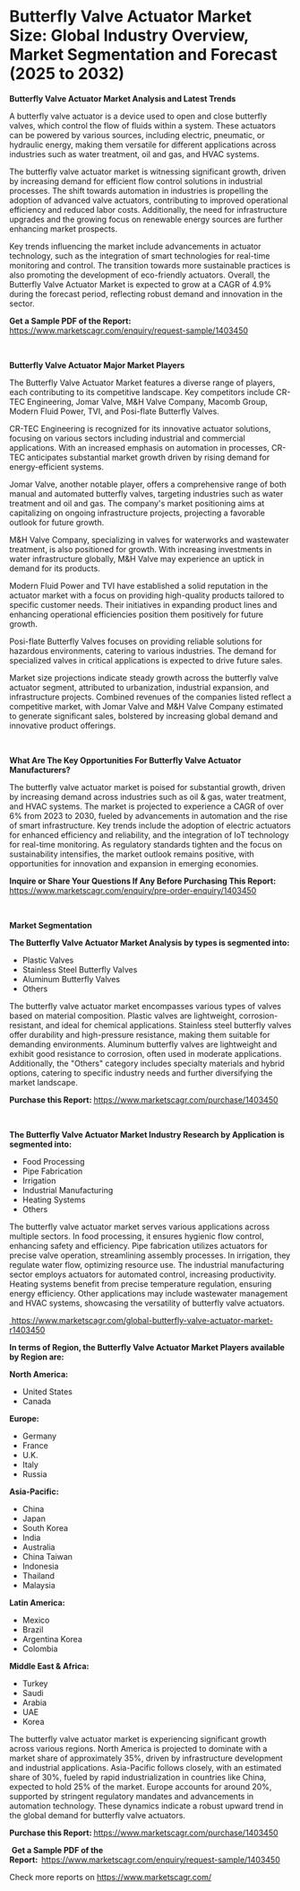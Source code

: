 <p><h1>Butterfly Valve Actuator Market Size: Global Industry Overview, Market Segmentation and Forecast (2025 to 2032)</h1></p><p><strong>Butterfly Valve Actuator Market Analysis and Latest Trends</strong></p>
<p><p>A butterfly valve actuator is a device used to open and close butterfly valves, which control the flow of fluids within a system. These actuators can be powered by various sources, including electric, pneumatic, or hydraulic energy, making them versatile for different applications across industries such as water treatment, oil and gas, and HVAC systems. </p><p>The butterfly valve actuator market is witnessing significant growth, driven by increasing demand for efficient flow control solutions in industrial processes. The shift towards automation in industries is propelling the adoption of advanced valve actuators, contributing to improved operational efficiency and reduced labor costs. Additionally, the need for infrastructure upgrades and the growing focus on renewable energy sources are further enhancing market prospects.</p><p>Key trends influencing the market include advancements in actuator technology, such as the integration of smart technologies for real-time monitoring and control. The transition towards more sustainable practices is also promoting the development of eco-friendly actuators. Overall, the Butterfly Valve Actuator Market is expected to grow at a CAGR of 4.9% during the forecast period, reflecting robust demand and innovation in the sector.</p></p>
<p><strong>Get a Sample PDF of the Report:&nbsp;</strong> <a href="https://www.marketscagr.com/enquiry/request-sample/1403450?utm_campaign=2769&utm_medium=2&utm_source=Github&utm_content=ia&utm_term=28032025&utm_id=butterfly-valve-actuator">https://www.marketscagr.com/enquiry/request-sample/1403450</a></p>
<p>&nbsp;</p>
<p><strong>Butterfly Valve Actuator Major Market Players</strong></p>
<p><p>The Butterfly Valve Actuator Market features a diverse range of players, each contributing to its competitive landscape. Key competitors include CR-TEC Engineering, Jomar Valve, M&H Valve Company, Macomb Group, Modern Fluid Power, TVI, and Posi-flate Butterfly Valves.</p><p>CR-TEC Engineering is recognized for its innovative actuator solutions, focusing on various sectors including industrial and commercial applications. With an increased emphasis on automation in processes, CR-TEC anticipates substantial market growth driven by rising demand for energy-efficient systems.</p><p>Jomar Valve, another notable player, offers a comprehensive range of both manual and automated butterfly valves, targeting industries such as water treatment and oil and gas. The company's market positioning aims at capitalizing on ongoing infrastructure projects, projecting a favorable outlook for future growth.</p><p>M&H Valve Company, specializing in valves for waterworks and wastewater treatment, is also positioned for growth. With increasing investments in water infrastructure globally, M&H Valve may experience an uptick in demand for its products.</p><p>Modern Fluid Power and TVI have established a solid reputation in the actuator market with a focus on providing high-quality products tailored to specific customer needs. Their initiatives in expanding product lines and enhancing operational efficiencies position them positively for future growth.</p><p>Posi-flate Butterfly Valves focuses on providing reliable solutions for hazardous environments, catering to various industries. The demand for specialized valves in critical applications is expected to drive future sales.</p><p>Market size projections indicate steady growth across the butterfly valve actuator segment, attributed to urbanization, industrial expansion, and infrastructure projects. Combined revenues of the companies listed reflect a competitive market, with Jomar Valve and M&H Valve Company estimated to generate significant sales, bolstered by increasing global demand and innovative product offerings.</p></p>
<p>&nbsp;</p>
<p><strong>What Are The Key Opportunities For Butterfly Valve Actuator Manufacturers?</strong></p>
<p><p>The butterfly valve actuator market is poised for substantial growth, driven by increasing demand across industries such as oil & gas, water treatment, and HVAC systems. The market is projected to experience a CAGR of over 6% from 2023 to 2030, fueled by advancements in automation and the rise of smart infrastructure. Key trends include the adoption of electric actuators for enhanced efficiency and reliability, and the integration of IoT technology for real-time monitoring. As regulatory standards tighten and the focus on sustainability intensifies, the market outlook remains positive, with opportunities for innovation and expansion in emerging economies.</p></p>
<p><strong>Inquire or Share Your Questions If Any Before Purchasing This Report:</strong> <a href="https://www.marketscagr.com/enquiry/pre-order-enquiry/1403450?utm_campaign=2769&utm_medium=2&utm_source=Github&utm_content=ia&utm_term=28032025&utm_id=butterfly-valve-actuator">https://www.marketscagr.com/enquiry/pre-order-enquiry/1403450</a></p>
<p>&nbsp;</p>
<p><strong>Market Segmentation</strong></p>
<p><strong>The Butterfly Valve Actuator Market Analysis by types is segmented into:</strong></p>
<p><ul><li>Plastic Valves</li><li>Stainless Steel Butterfly Valves</li><li>Aluminum Butterfly Valves</li><li>Others</li></ul></p>
<p><p>The butterfly valve actuator market encompasses various types of valves based on material composition. Plastic valves are lightweight, corrosion-resistant, and ideal for chemical applications. Stainless steel butterfly valves offer durability and high-pressure resistance, making them suitable for demanding environments. Aluminum butterfly valves are lightweight and exhibit good resistance to corrosion, often used in moderate applications. Additionally, the "Others" category includes specialty materials and hybrid options, catering to specific industry needs and further diversifying the market landscape.</p></p>
<p><strong>Purchase this Report:&nbsp;</strong><a href="https://www.marketscagr.com/purchase/1403450?utm_campaign=2769&utm_medium=2&utm_source=Github&utm_content=ia&utm_term=28032025&utm_id=butterfly-valve-actuator">https://www.marketscagr.com/purchase/1403450</a></p>
<p>&nbsp;</p>
<p><strong>The Butterfly Valve Actuator Market Industry Research by Application is segmented into:</strong></p>
<p><ul><li>Food Processing</li><li>Pipe Fabrication</li><li>Irrigation</li><li>Industrial Manufacturing</li><li>Heating Systems</li><li>Others</li></ul></p>
<p><p>The butterfly valve actuator market serves various applications across multiple sectors. In food processing, it ensures hygienic flow control, enhancing safety and efficiency. Pipe fabrication utilizes actuators for precise valve operation, streamlining assembly processes. In irrigation, they regulate water flow, optimizing resource use. The industrial manufacturing sector employs actuators for automated control, increasing productivity. Heating systems benefit from precise temperature regulation, ensuring energy efficiency. Other applications may include wastewater management and HVAC systems, showcasing the versatility of butterfly valve actuators.</p></p>
<p><a href="https://www.marketscagr.com/global-butterfly-valve-actuator-market-r1403450?utm_campaign=2769&utm_medium=2&utm_source=Github&utm_content=ia&utm_term=28032025&utm_id=butterfly-valve-actuator">&nbsp;https://www.marketscagr.com/global-butterfly-valve-actuator-market-r1403450</a></p>
<p><strong>In terms of Region, the Butterfly Valve Actuator Market Players available by Region are:</strong></p>
<p>
    <p> <strong> North America: </strong>
        <ul>
            <li>United States</li>
            <li>Canada</li>
        </ul>
        </p> 
    <p> <strong> Europe: </strong>
        <ul>
            <li>Germany</li>
            <li>France</li>
            <li>U.K.</li>
            <li>Italy</li>
            <li>Russia</li>
        </ul>
        </p> 
    <p> <strong> Asia-Pacific: </strong>
        <ul>
            <li>China</li>
            <li>Japan</li>
            <li>South Korea</li>
            <li>India</li>
            <li>Australia</li>
            <li>China Taiwan</li>
            <li>Indonesia</li>
            <li>Thailand</li>
            <li>Malaysia</li>
        </ul>
        </p> 
    <p> <strong> Latin America: </strong>
        <ul>
            <li>Mexico</li>
            <li>Brazil</li>
            <li>Argentina Korea</li>
            <li>Colombia</li>
        </ul>
        </p> 
    <p> <strong> Middle East & Africa: </strong>
        <ul>
            <li>Turkey</li>
            <li>Saudi</li>
            <li>Arabia</li>
            <li>UAE</li>
            <li>Korea</li>
        </ul>
    </p>
    </p>
<p><p>The butterfly valve actuator market is experiencing significant growth across various regions. North America is projected to dominate with a market share of approximately 35%, driven by infrastructure development and industrial applications. Asia-Pacific follows closely, with an estimated share of 30%, fueled by rapid industrialization in countries like China, expected to hold 25% of the market. Europe accounts for around 20%, supported by stringent regulatory mandates and advancements in automation technology. These dynamics indicate a robust upward trend in the global demand for butterfly valve actuators.</p></p>
<p><strong>Purchase this Report: </strong><a href="https://www.marketscagr.com/purchase/1403450?utm_campaign=2769&utm_medium=2&utm_source=Github&utm_content=ia&utm_term=28032025&utm_id=butterfly-valve-actuator">https://www.marketscagr.com/purchase/1403450</a></p>
<p>&nbsp;<strong>Get a Sample PDF of the Report:&nbsp;&nbsp;</strong><a href="https://www.marketscagr.com/enquiry/request-sample/1403450?utm_campaign=2769&utm_medium=2&utm_source=Github&utm_content=ia&utm_term=28032025&utm_id=butterfly-valve-actuator">https://www.marketscagr.com/enquiry/request-sample/1403450</a></p>
<p><strong></strong></p>
<p>Check more reports on <a href="https://www.marketscagr.com/?utm_campaign=2769&utm_medium=2&utm_source=Github&utm_content=ia&utm_term=28032025&utm_id=butterfly-valve-actuator">https://www.marketscagr.com/</a></p>